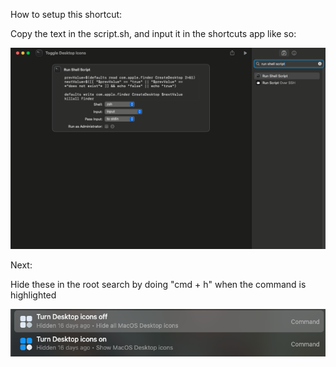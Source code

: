 How to setup this shortcut:


Copy the text in the script.sh, and input it in the shortcuts app like so:

<picture>
<img alt="Shows the way the script looks in apple shortcuts app." src="images/image.png">
</picture>


Next:

Hide these in the root search by doing "cmd + h" when the command is highlighted

<picture>
<img alt="Hiding the existing commands in monarch search" src="images/image2.png">
</picture>